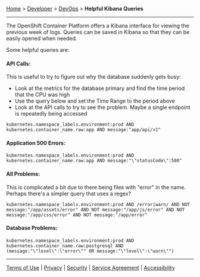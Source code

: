 [Home](index) > [Developer](Developer) > [DevOps](DevOps) > **Helpful Kibana Queries**
***

The OpenShift Container Platform offers a Kibana interface for viewing the previous week of logs. Queries can be saved in Kibana so that they can be easily opened when needed.

Some helpful queries are:

#### API Calls:

This is useful to try to figure out why the database suddenly gets busy:
- Look at the metrics for the database primary and find the time period that the CPU was high
- Use the query below and set the Time Range to the period above
- Look at the API calls to try to see the problem. Maybe a single endpoint is repeatedly being accessed

```
kubernetes.namespace_labels.environment:prod AND kubernetes.container_name.raw:app AND message:"app/api/v1"
```

#### Application 500 Errors:

```
kubernetes.namespace_labels.environment:prod AND kubernetes.container_name.raw:app AND message:"\"statusCode\":500"
```

#### All Problems:

This is complicated a bit due to there being files with "error" in the name. Perhaps there's a simpler query that uses a regex?

```
kubernetes.namespace_labels.environment:prod AND /error|warn/ AND NOT message:"/app/assets/error" AND NOT message:"/app/js/error" AND NOT message:"/app/css/error" AND NOT message:"/app/error"
```

#### Database Problems:

```
kubernetes.namespace_labels.environment:prod AND kubernetes.container_name.raw:postgresql AND (message:"\"level\":\"error\"" OR message:"\"level\":\"warn\"")
```

***
[Terms of Use](Terms-of-Use) | [Privacy](Privacy) | [Security](Security) | [Service Agreement](Service-Agreement) | [Accessibility](Accessibility)